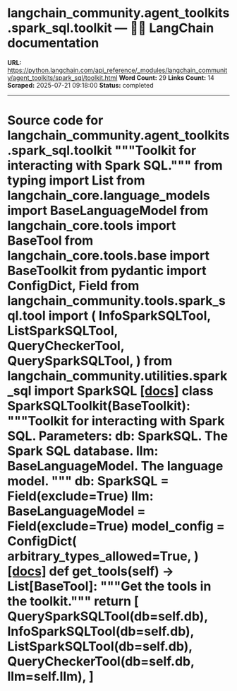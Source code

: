 # langchain_community.agent_toolkits.spark_sql.toolkit — 🦜🔗 LangChain  documentation

**URL:** https://python.langchain.com/api_reference/_modules/langchain_community/agent_toolkits/spark_sql/toolkit.html
**Word Count:** 29
**Links Count:** 14
**Scraped:** 2025-07-21 09:18:00
**Status:** completed

---

# Source code for langchain\_community.agent\_toolkits.spark\_sql.toolkit               """Toolkit for interacting with Spark SQL."""          from typing import List          from langchain_core.language_models import BaseLanguageModel     from langchain_core.tools import BaseTool     from langchain_core.tools.base import BaseToolkit     from pydantic import ConfigDict, Field          from langchain_community.tools.spark_sql.tool import (         InfoSparkSQLTool,         ListSparkSQLTool,         QueryCheckerTool,         QuerySparkSQLTool,     )     from langchain_community.utilities.spark_sql import SparkSQL                              [[docs]](https://python.langchain.com/api_reference/community/agent_toolkits/langchain_community.agent_toolkits.spark_sql.toolkit.SparkSQLToolkit.html#langchain_community.agent_toolkits.spark_sql.toolkit.SparkSQLToolkit)     class SparkSQLToolkit(BaseToolkit):         """Toolkit for interacting with Spark SQL.              Parameters:             db: SparkSQL. The Spark SQL database.             llm: BaseLanguageModel. The language model.         """              db: SparkSQL = Field(exclude=True)         llm: BaseLanguageModel = Field(exclude=True)              model_config = ConfigDict(             arbitrary_types_allowed=True,         )                         [[docs]](https://python.langchain.com/api_reference/community/agent_toolkits/langchain_community.agent_toolkits.spark_sql.toolkit.SparkSQLToolkit.html#langchain_community.agent_toolkits.spark_sql.toolkit.SparkSQLToolkit.get_tools)         def get_tools(self) -> List[BaseTool]:             """Get the tools in the toolkit."""             return [                 QuerySparkSQLTool(db=self.db),                 InfoSparkSQLTool(db=self.db),                 ListSparkSQLTool(db=self.db),                 QueryCheckerTool(db=self.db, llm=self.llm),             ]